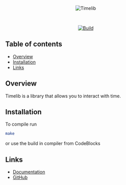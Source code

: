 <div align="center">
  <br />
  <p>
    <img src="https://i.imgur.com/H7fiSmp.png" alt="Timelib">
  </p>
  <br />
  <p>
    <a href="https://github.com/jpeterburs/timelib/actions"><img src="https://github.com/jpeterburs/timelib/workflows/Build/badge.svg" alt="Build"></a>
  </p>
</div>

## Table of contents
- [Overview](#overview)
- [Installation](#installation)
- [Links](#links)

## Overview
Timelib is a library that allows you to interact with time.

## Installation
To compile run
```sh
make
```
or use the build in compiler from CodeBlocks

## Links
* [Documentation](https://github.com/jpeterburs/timelib/blob/master/DOCUMENTATION.md)
* [GitHub](https://github.com/jpeterburs/timelib/)
